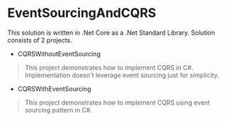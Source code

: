# EventSourcingAndCQRS

This solution is written in .Net Core as a .Net Standard Library. Solution consists of 2 projects.

- CQRSWithoutEventSourcing
> This project demonstrates how to implement CQRS in C#. Implementation doesn't leverage event sourcing just for simplicity.

- CQRSWithEventSourcing
> This project demonstrates how to implement CQRS using event sourcing pattern in C#. 
